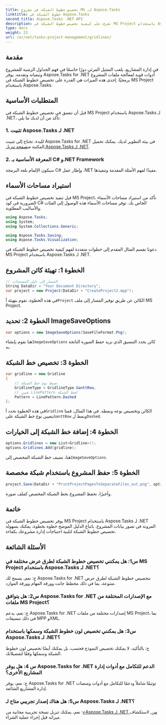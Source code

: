 ```yaml
---
title: تخصيص خطوط الشبكة في مشروع MS لـ Aspose.Tasks
linktitle: خطوط الشبكة في Aspose.Tasks
second_title: Aspose.Tasks .NET API
description: تعرف على كيفية تخصيص خطوط الشبكة في MS Project باستخدام Aspose.Tasks لـ .NET. عزز تصور مشروعك وإدارته بخطوات سهلة المتابعة.
type: docs
weight: 23
url: /ar/net/tasks-project-management/gridlines/
---
```

## مقدمة

في إدارة المشاريع، يلعب التمثيل المرئي دورًا حاسمًا في فهم الجداول الزمنية للمشروع وتبعياته وتقدمه. يوفر Aspose.Tasks for .NET أدوات قوية لمعالجة ملفات المشروع برمجيًا. إحدى هذه الميزات هي القدرة على تخصيص خطوط الشبكة في MS Project باستخدام Aspose.Tasks.

## المتطلبات الأساسية

قبل أن نتعمق في تخصيص خطوط الشبكة في MS Project باستخدام Aspose.Tasks لـ .NET، تأكد من أن لديك ما يلي:

### 1. تثبيت Aspose.Tasks لـ .NET

 للبدء، تحتاج إلى تثبيت Aspose.Tasks for .NET في بيئة التطوير لديك. يمكنك تحميل المكتبة من[صفحة تنزيل Aspose.Tasks لـ .NET](https://releases.aspose.com/tasks/net/).

### 2. المعرفة الأساسية بـ C# و.NET Framework

سيكون الإلمام بلغة البرمجة C# وإطار عمل .NET مفيدًا لفهم الأمثلة المقدمة وتنفيذها.

## استيراد مساحات الأسماء

قبل تنفيذ تخصيص خطوط الشبكة في MS Project، تأكد من استيراد مساحات الأسماء الضرورية في كود C# الخاص بك. توفر مساحات الأسماء هذه الوصول إلى الفئات والأساليب المطلوبة.

```csharp
using Aspose.Tasks;
using System;
using System.Collections.Generic;

using Aspose.Tasks.Saving;
using Aspose.Tasks.Visualization;

```

دعونا نقسم المثال المقدم إلى خطوات متعددة لفهم كيفية تخصيص خطوط الشبكة في MS Project باستخدام Aspose.Tasks لـ .NET.

## الخطوة 1: تهيئة كائن المشروع

```csharp
// المسار إلى دليل المستندات.
String DataDir = "Your Document Directory";
var project = new Project(DataDir + "CreateProject2.mpp");
```

 في هذه الخطوة، نقوم بتهيئة أ`Project` الكائن عن طريق توفير المسار إلى ملف MS Project.

## الخطوة 2: تحديد ImageSaveOptions

```csharp
var options = new ImageSaveOptions(SaveFileFormat.Png);
```

 هنا نقوم بإنشاء`ImageSaveOptions` كائن يحدد التنسيق الذي نريد حفظ الصورة الناتجة به.

## الخطوة 3: تخصيص خط الشبكة

```csharp
var gridline = new Gridline
{
	// ضبط نوع خط الشبكة.
	GridlineType = GridlineType.GanttRow, 
	// تعيين LinePattern لخط الشبكة
	Pattern = LinePattern.Dashed
};
```

 في هذه الخطوة نحدد أ`Gridline` الكائن وتخصيص نوعه ونمطه. في هذا المثال، قمنا بتعيين نوع خط الشبكة على`GanttRow` ونمط ل`Dashed`.

## الخطوة 4: إضافة خط الشبكة إلى الخيارات

```csharp
options.Gridlines = new List<Gridline>();
options.Gridlines.Add(gridline);
```

 هنا، نضيف خط الشبكة المخصص إلى`ImageSaveOptions`.

## الخطوة 5: حفظ المشروع باستخدام شبكة مخصصة

```csharp
project.Save(DataDir + "PrintProjectPagesToSeparateFiles_out.png", options);
```

وأخيرًا، نحفظ المشروع بخط الشبكة المخصص كملف صورة.

## خاتمة

يوفر تخصيص خطوط الشبكة في MS Project باستخدام Aspose.Tasks لـ .NET المرونة في تصور بيانات المشروع. باتباع الدليل الموضح خطوة بخطوة، يمكنك بسهولة تخصيص خطوط الشبكة لتلبية احتياجات إدارة مشروعك بكفاءة.

## الأسئلة الشائعة

### س1: هل يمكنني تخصيص خطوط الشبكة لطرق عرض مختلفة في MS Project باستخدام Aspose.Tasks لـ .NET؟

ج: نعم، يسمح لك Aspose.Tasks for .NET بتخصيص خطوط الشبكة لطرق عرض متنوعة، بما في ذلك مخطط جانت وورقة المهام وورقة الموارد.

### س2: هل يتوافق Aspose.Tasks for .NET مع الإصدارات المختلفة من ملفات MS Project؟

ج: نعم، يدعم Aspose.Tasks for .NET إصدارات مختلفة من ملفات MS Project، بما في ذلك تنسيقات MPP وXML.

### س3: هل يمكنني تخصيص لون خطوط الشبكة وسمكها باستخدام Aspose.Tasks لـ .NET؟

ج: بالتأكيد، لا يمكنك تخصيص النموذج فحسب، بل يمكنك أيضًا تخصيص لون خطوط الشبكة وسمكها وفقًا لتفضيلاتك.

### س 4: هل يوفر Aspose.Tasks for .NET الدعم للتكامل مع أدوات إدارة المشاريع الأخرى؟

ج: نعم، يوفر Aspose.Tasks for .NET توثيقًا شاملاً ودعمًا للتكامل مع أدوات ومنصات إدارة المشاريع الشائعة.

### س5: هل هناك إصدار تجريبي متاح لـ Aspose.Tasks لـ .NET؟

 ج: نعم، يمكنك تنزيل نسخة تجريبية مجانية من[Aspose.Tasks لـ .NET من](https://forum.aspose.com/c/tasks/15), لاستكشاف ميزاته قبل إجراء عملية الشراء.